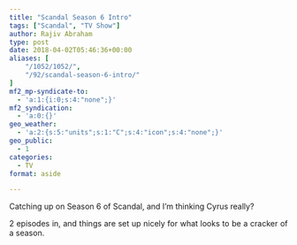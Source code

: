 ```yaml
---
title: "Scandal Season 6 Intro"
tags: ["Scandal", "TV Show"]
author: Rajiv Abraham
type: post
date: 2018-04-02T05:46:36+00:00
aliases: [
    "/1052/1052/",
    "/92/scandal-season-6-intro/"
]
mf2_mp-syndicate-to:
  - 'a:1:{i:0;s:4:"none";}'
mf2_syndication:
  - 'a:0:{}'
geo_weather:
  - 'a:2:{s:5:"units";s:1:"C";s:4:"icon";s:4:"none";}'
geo_public:
  - 1
categories:
  - TV
format: aside

---
```

<p style="text-align: justify;">
  Catching up on Season 6 of Scandal, and I&#8217;m thinking Cyrus really?
</p>

<p style="text-align: justify;">
  2 episodes in, and things are set up nicely for what looks to be a cracker of a season.
</p>